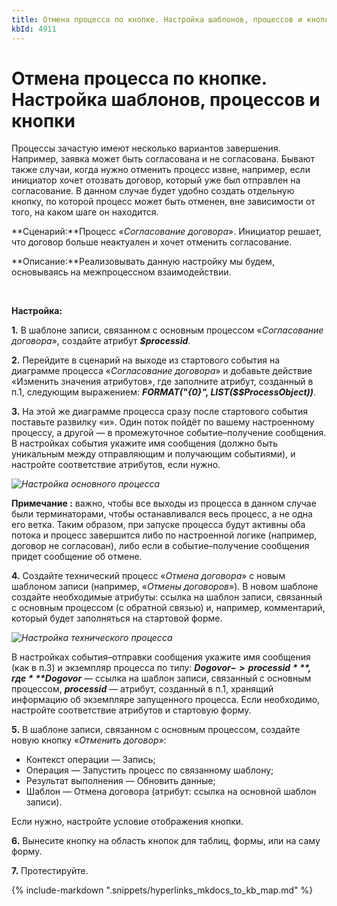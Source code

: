 ```yaml
---
title: Отмена процесса по кнопке. Настройка шаблонов, процессов и кнопки
kbId: 4911
---
```


# Отмена процесса по кнопке. Настройка шаблонов, процессов и кнопки

Процессы зачастую имеют несколько вариантов завершения. Например, заявка может быть согласована и не согласована. Бывают также случаи, когда нужно отменить процесс извне, например, если инициатор хочет отозвать договор, который уже был отправлен на согласование. В данном случае будет удобно создать отдельную кнопку, по которой процесс может быть отменен, вне зависимости от того, на каком шаге он находится.

**Сценарий:**Процесс «*Согласование договора*». Инициатор решает, что договор больше неактуален и хочет отменить согласование. 

**Описание:**Реализовывать данную настройку мы будем, основываясь на межпроцессном взаимодействии.

 

**Настройка:**

**1.** В шаблоне записи, связанном с основным процессом «*Согласование договора*», создайте атрибут ***$processid***.

**2.** Перейдите в сценарий на выходе из стартового события на диаграмме процесса «*Согласование договора*» и добавьте действие «Изменить значения атрибутов», где заполните атрибут, созданный в п.1, следующим выражением: ***FORMAT("{0}", LIST($$ProcessObject))***.

**3.** На этой же диаграмме процесса сразу после стартового события поставьте развилку «и». Один поток пойдёт по вашему настроенному процессу, а другой — в промежуточное событие–получение сообщения. В настройках события укажите имя сообщения (должно быть уникальным между отправляющим и получающим событиями), и настройте соответствие атрибутов, если нужно.

_![Настройка основного процесса](https://kb.comindware.ru/assets/cancel101.png)_

**Примечание :** важно, чтобы все выходы из процесса в данном случае были терминаторами, чтобы останавливался весь процесс, а не одна его ветка.
Таким образом, при запуске процесса будут активны оба потока и процесс завершится либо по настроенной логике (например, договор не согласован), либо если в событие–получение сообщения придет сообщение об отмене.

**4.** Создайте технический процесс «*Отмена договора*» с новым шаблоном записи (например, «*Отмены договоров*»). В новом шаблоне создайте необходимые атрибуты: ссылка на шаблон записи, связанный с основным процессом (с обратной связью) и, например, комментарий, который будет заполняться на стартовой форме.

_![Настройка технического процесса](https://kb.comindware.ru/assets/cancel2.png)_

В настройках события–отправки сообщения укажите имя сообщения (как в п.3) и экземпляр процесса по типу: ***$Dogovor-> processid***, где ***$Dogovor*** — ссылка на шаблон записи, связанный с основным процессом, ***processid*** — атрибут, созданный в п.1, хранящий информацию об экземпляре запущенного процесса. Если необходимо, настройте соответствие атрибутов и стартовую форму.

**5.** В шаблоне записи, связанном с основным процессом, создайте новую кнопку «*Отменить договор*»:

- Контекст операции — Запись;
- Операция — Запустить процесс по связанному шаблону;
- Результат выполнения — Обновить данные;
- Шаблон — Отмена договора (атрибут: ссылка на основной шаблон записи).

Если нужно, настройте условие отображения кнопки.

**6.** Вынесите кнопку на область кнопок для таблиц, формы, или на саму форму.

**7.** Протестируйте.

{% include-markdown ".snippets/hyperlinks_mkdocs_to_kb_map.md" %}

